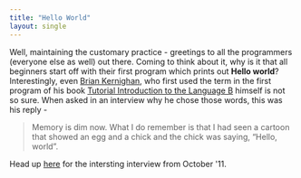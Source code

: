 ```yaml
---
title: "Hello World"
layout: single
---
```


Well, maintaining the customary practice - greetings to all the programmers (everyone else as well) out there. Coming to think about it, why is it that all beginners start off with their first program which prints out **Hello world**? Interestingly, even <a href="https://www.wikiwand.com/en/Brian_Kernighan" target="_blank">Brian Kernighan</a>, who first used the term in the first program of his book <a href="https://www.bell-labs.com/usr/dmr/www/btut.pdf" target="blank_">Tutorial Introduction to the Language B</a> himself is not so sure. When asked in an interview why he chose those words, this was his reply -

> Memory is dim now. What I do remember is that I had seen a cartoon that showed an egg and a chick and the chick was saying, “Hello, world”.

Head up <a href="http://forbesindia.com/interview/special/brian-kernighan-no-one-thought-c-would-become-so-big/29982/1#ixzz20uGsw1jH" target="_blank">here</a> for the intersting interview from October '11.
